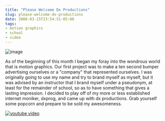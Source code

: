 ```yaml
---
title: "Please Welcome Dx Productions"
slug: please-welcome-dx-productions
date: 2008-03-15T23:54:51-05:00
tags:
- motion graphics
- school
- video
---
```

![](http://www.dxprog.com/pics/bumpers/Dx_Productions.png "image")

As of the beginning of this month I began my foray into the wondrous world that is motion graphics. Our first project was to make a ten second bumper advertising ourselves or a "company" that represented ourselves. I was originally going to use my name and try to brand myself as myself, but it was advised by an instructor that I brand myself under a pseudonym, at least for the remainder of school, so as to have something that gives a lasting impression. I decided to play off of my more or less established internet moniker, dxprog, and came up with dx productions. Grab yourself some popcorn and prepare to be sold my awesomeness.

[![youtube video](https://img.youtube.com/vi/GHCdSXO4_Fw/0.jpg)](https://www.youtube.com/watch?v=GHCdSXO4_Fw)
